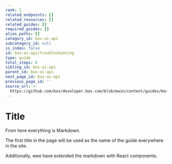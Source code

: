 ```yaml
---
rank: 1
related_endpoints: []
related_resources: []
related_guides: []
required_guides: []
alias_paths: []
category_id: box-ai-api
subcategory_id: null
is_index: false
id: box-ai-api/troubleshooting
type: guide
total_steps: 6
sibling_id: box-ai-api
parent_id: box-ai-api
next_page_id: box-ai-api
previous_page_id: ''
source_url: >-
  https://github.com/box/developer.box.com/blob/main/content/guides/box-ai-api/troubleshooting.md
---
```

# Title

From here everything is Markdown.

The first title in the page will be used as the name of the guide everywhere in
the site.

Additionally, wee have extended the markdown with React components.